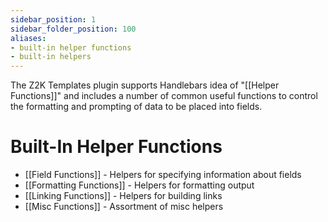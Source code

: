 ```yaml
---
sidebar_position: 1
sidebar_folder_position: 100
aliases:
- built-in helper functions
- built-in helpers
---
```


The Z2K Templates plugin supports Handlebars idea of "[[Helper Functions]]" and includes a number of common useful functions to control the formatting and prompting of data to be placed into fields. 

# Built-In Helper Functions

- [[Field Functions]] - Helpers for specifying information about fields
- [[Formatting Functions]] - Helpers for formatting output
- [[Linking Functions]] - Helpers for building links
- [[Misc Functions]] - Assortment of misc helpers

